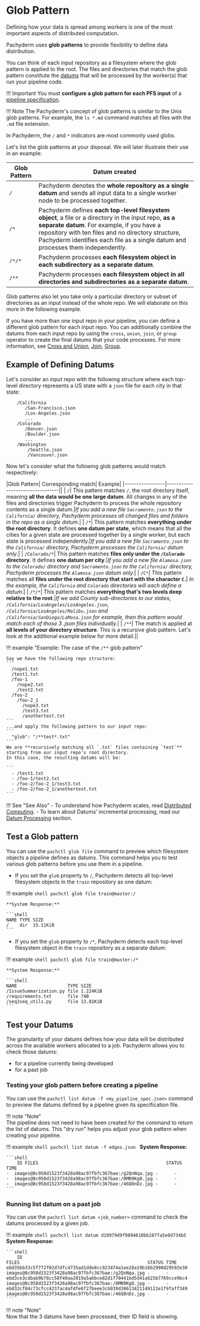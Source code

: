 # Glob Pattern

Defining how your data is spread among workers is one of
the most important aspects of distributed computation.

Pachyderm uses **glob patterns** to provide flexibility to
define data distribution.

You can think of each input repository as a filesystem where
the glob pattern is applied to the root. 
The files and directories that match the
glob pattern constitute the [datums](https://docs.pachyderm.com/latest/concepts/pipeline-concepts/datum/)
that will be processed by the worker(s) that run your pipeline code.

!!! Important
        You must **configure a glob pattern for each PFS input** of a [pipeline specification](). 

!!! Note
     The Pachyderm's concept of glob patterns is similar to the Unix glob patterns.
     For example, the `ls *.md` command matches all files with the
     `.md` file extension.


In Pachyderm, the `/` and `*` indicators are most
commonly used globs.

Let's list the glob patterns at your disposal. We will later illustrate their use in an example:

| Glob Pattern     | Datum created|
|-----------------|---------------------------------|
| `/` | Pachyderm denotes the **whole repository as a single datum** and sends all input data to a single worker node to be processed together.|
| `/*`| Pachyderm defines **each top-level filesystem object**, a file or a directory in the input repo, **as a separate datum**. For example, if you have a repository with ten files and no directory structure, Pachyderm identifies each file as a single datum and processes them independently.|
| `/*/*`| Pachyderm processes **each filesystem object in each subdirectory as a separate datum**.|
| `/**` | Pachyderm processes **each filesystem object in all directories and subdirectories as a separate datum**.|

Glob patterns also let you take only a particular directory or subset of
directories as an input instead of the whole repo.
We will elaborate on this more in the following example.

If you have more than one input repo in your pipeline,
you can define a different glob pattern for each input
repo. You can additionally combine the datums from each input repo
by using the `cross`, `union`, `join`, or `group` operator to
create the final datums that your code processes.
For more information, see [Cross and Union](./cross-union.md), [Join](./join.md), [Group](./group.md).

## Example of Defining Datums
Let's consider an input repo with the following structure where each top-level directory represents a US
state with a `json` file for each city in that state:

```
    /California
       /San-Francisco.json
       /Los-Angeles.json
       ...
    /Colorado
       /Denver.json
       /Boulder.json
       ...
    /Washington
        /Seattle.json
        /Vancouver.json
```


Now let's consider what the following glob patterns would match respectively:

|Glob Pattern| Corresponding match| Example|
|-----------------|---------------------------------||
| `/`| This pattern matches `/`, the root directory itself, meaning **all the data would be one large datum**. All changes in any of the files and directories trigger Pachyderm to process the whole repository contents as a single datum.|*If you add a new file `Sacramento.json` to the `California/` directory, Pachyderm processes all changed files and folders in the repo as a single datum.*|
| `/*`| This pattern matches **everything under the root directory**. It defines **one datum per state**, which means that all the cities for a given state are processed together by a single worker, but each state is processed independently.|*If you add a new file `Sacramento.json` to the `California/` directory, Pachyderm processes the `California/` datum only*.|
| `/Colorado/*`| This pattern matches **files only under the `/Colorado` directory**. It defines **one datum per city**.|*If you add a new file `Alamosa.json` to the `Colorado/` directory and `Sacramento.json` to the `California/` directory, Pachyderm processes the `Alamosa.json` datum only.*|
| `/C*`|  This pattern matches all **files under the root directory that start with the character `C`.**| *In the example, the `California` and  `Colorado` directories will each define a datum.*|
| `/*/*`|  This pattern matches **everything that's two levels deep relative to the root**.|*If we add County sub-directories to our states, `/California/LosAngeles/LosAngeles.json`, `/California/LosAngeles/Malibu.json` and `/California/SanDiego/LaMosa.json` for example, then this pattern would match each of those 3 .json files individually.*|
| `/**`| The match is applied at **all levels of your directory structure**. This is a recursive glob pattern. Let's look at the additional example below for more detail.||


!!! example "Example: The case of the `/**` glob pattern"
    

    Say we have the following repo structure:
    ```
      /nope1.txt
      /test1.txt
      /foo-1
        /nope2.txt
        /test2.txt
      /foo-2
        /foo-2_1
          /nope3.txt
          /test3.txt
          /anothertest.txt
    ```
    ...and apply the following pattern to our input repo:
    ```
      "glob": "/**test*.txt"
    ```
    We are **recursively matching all `.txt` files containing `test`** starting from our input repo's root directory.
    In this case, the resulting datums will be:
    
    ```
      - /test1.txt
      - /foo-1/test2.txt
      - /foo-2/foo-2_1/test3.txt
      - /foo-2/foo-2_1/anothertest.txt
    ```

!!! See "See Also"
        - To understand how Pachyderm scales, read [Distributed Computing](https://docs.pachyderm.com/latest/concepts/advanced-concepts/distributed_computing/).
        - To learn about Datums' incremental processing, read our [Datum Processing](https://docs.pachyderm.com/latest/concepts/pipeline-concepts/datum/relationship-between-datums/#datum-processing) section.
## Test a Glob pattern

You can use the `pachctl glob file` command to preview which filesystem
objects a pipeline defines as datums. This command helps
you to test various glob patterns before you use them in a pipeline.

* If you set the `glob` property to `/`, Pachyderm detects all
top-level filesystem objects in the `train` repository as one
datum:

!!! example
    ```shell
    pachctl glob file train@master:/
    ```

    **System Response:**

    ```shell
    NAME TYPE SIZE
    /    dir  15.11KiB
    ```

* If you set the `glob` property to `/*`, Pachyderm detects each
top-level filesystem object in the `train` repository as a separate
datum:

!!! example
    ```shell
    pachctl glob file train@master:/*
    ```

    **System Response:**

    ```shell
    NAME                   TYPE SIZE
    /IssueSummarization.py file 1.224KiB
    /requirements.txt      file 74B
    /seq2seq_utils.py      file 13.81KiB
    ```

## Test your Datums

The granularity of your datums defines how your data will be distributed across the available workers allocated to a job.
Pachyderm allows you to check those datums:

  - for a pipeline currently being developed  
  - for a past job 

### Testing your glob pattern before creating a pipeline
You can use the `pachctl list datum -f <my_pipeline_spec.json>` command to preview the datums defined by a pipeline given its specification file. 

!!! note "Note"  
    The pipeline does not need to have been created for the command to return the list of datums. This "dry run" helps you adjust your glob pattern when creating your pipeline.
 

!!! example
    ```shell
    pachctl list datum -f edges.json
    ```
    **System Response:**

    ```shell
        ID FILES                                                STATUS TIME
    -  images@8c958d1523f3428a98ac97fbfc367bae:/g2QnNqa.jpg -      -
    -  images@8c958d1523f3428a98ac97fbfc367bae:/8MN9Kg0.jpg -      -
    -  images@8c958d1523f3428a98ac97fbfc367bae:/46Q8nDz.jpg -      -
    ```

### Running list datum on a past job 
You can use the `pachctl list datum <job_number>` command to check the datums processed by a given job.

!!! example
    ```shell
    pachctl list datum d10979d9f9894610bb287fa5e0d734b5
    ```
    **System Response:**

    ```shell
        ID                                                                   FILES                                                STATUS TIME
    ebd35bb33c5f772f02d7dfc4735ad1dde8cc923474a1ee28a19b16b2990d29592e30 images@8c958d1523f3428a98ac97fbfc367bae:/g2QnNqa.jpg -      -
    ebd3ce3cdbab9b78cc58f40aa2019a5a6bce82d1f70441bd5d41a625b7769cce9bc4 images@8c958d1523f3428a98ac97fbfc367bae:/8MN9Kg0.jpg -      -
    ebd32cf84c73cfcc4237ac4afdfe6f27beee3cb039d38613421149122e1f9faff349 images@8c958d1523f3428a98ac97fbfc367bae:/46Q8nDz.jpg -      -
    ```

!!! note "Note"  
    Now that the 3 datums have been processed, their ID field is showing.
